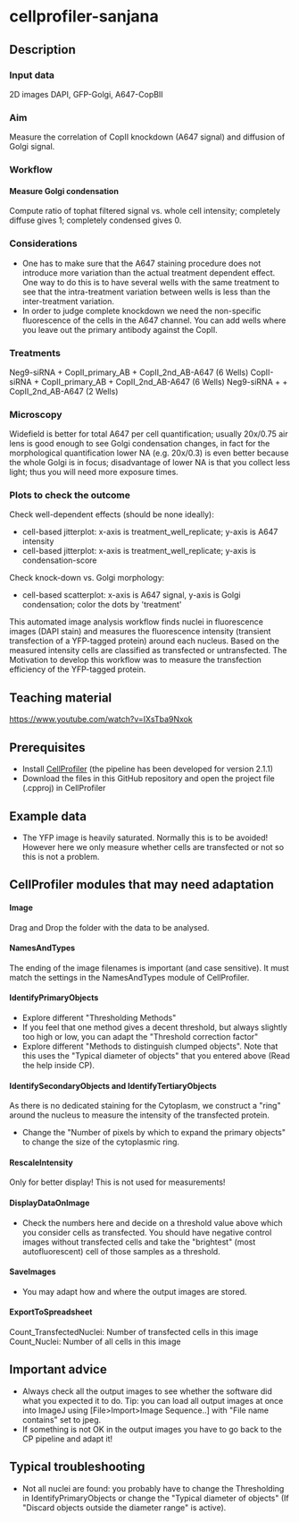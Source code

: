 # cellprofiler-sanjana

## Description

### Input data

2D images
DAPI, GFP-Golgi, A647-CopBII

### Aim

Measure the correlation of CopII knockdown (A647 signal) and diffusion of Golgi signal.

### Workflow

#### Measure Golgi condensation

Compute ratio of tophat filtered signal vs. whole cell intensity; completely diffuse gives 1; completely condensed gives 0.

### Considerations

- One has to make sure that the A647 staining procedure does not introduce more variation than the actual treatment dependent effect. One way to do this is to have several wells with the same treatment to see that the intra-treatment variation between wells is less than the inter-treatment variation. 
- In order to judge complete knockdown we need the non-specific fluorescence of the cells in the A647 channel. You can add wells where you leave out the primary antibody against the CopII.

### Treatments

Neg9-siRNA  + CopII_primary_AB + CopII_2nd_AB-A647 (6 Wells)
CopII-siRNA + CopII_primary_AB + CopII_2nd_AB-A647 (6 Wells)
Neg9-siRNA  +                  + CopII_2nd_AB-A647 (2 Wells)

### Microscopy

Widefield is better for total A647 per cell quantification; usually 20x/0.75 air lens is good enough to see Golgi condensation changes, in fact for the morphological quantification lower NA (e.g. 20x/0.3) is even better because the whole Golgi is in focus; disadvantage of lower NA is that you collect less light; thus you will need more exposure times.


### Plots to check the outcome

Check well-dependent effects (should be none ideally):
- cell-based jitterplot: x-axis is treatment_well_replicate; y-axis is A647 intensity
- cell-based jitterplot: x-axis is treatment_well_replicate; y-axis is condensation-score

Check knock-down vs. Golgi morphology:
- cell-based scatterplot: x-axis is A647 signal, y-axis is Golgi condensation; color the dots by 'treatment'


This automated image analysis workflow finds nuclei in fluorescence images (DAPI stain) and measures the fluorescence intensity (transient transfection of a YFP-tagged protein) around each nucleus. Based on the measured intensity cells are classified as transfected or untransfected. The Motivation to develop this workflow was to measure the transfection efficiency of the YFP-tagged protein.

## Teaching material

https://www.youtube.com/watch?v=IXsTba9Nxok


## Prerequisites

- Install [CellProfiler](http://www.cellprofiler.org/) (the pipeline has been developed for version 2.1.1)
- Download the files in this GitHub repository and open the project file (.cpproj) in CellProfiler


## Example data

- The YFP image is heavily saturated. Normally this is to be avoided! However here we only measure whether cells are transfected or not so this is not a problem.


## CellProfiler modules that may need adaptation

#### Image 

Drag and Drop the folder with the data to be analysed.


#### NamesAndTypes 

The ending of the image filenames is important (and case sensitive). It must match the settings in the NamesAndTypes module of CellProfiler.

#### IdentifyPrimaryObjects

- Explore different "Thresholding Methods"
- If you feel that one method gives a decent threshold, but always slightly too high or low, you can adapt the "Threshold correction factor"
- Explore different "Methods to distinguish clumped objects". Note that this uses the "Typical diameter of objects" that you entered above (Read the help inside CP).

#### IdentifySecondaryObjects and IdentifyTertiaryObjects

As there is no dedicated staining for the Cytoplasm, we construct a "ring" around the nucleus to measure the intensity of the transfected protein.

- Change the "Number of pixels by which to expand the primary objects" to change the size of the cytoplasmic ring.

#### RescaleIntensity

Only for better display! This is not used for measurements!


#### DisplayDataOnImage

- Check the numbers here and decide on a threshold value above which you consider cells as transfected. You should have negative control images without transfected cells and take the "brightest" (most autofluorescent) cell of those samples as a threshold.


#### SaveImages

- You may adapt how and where the output images are stored.


#### ExportToSpreadsheet

Count_TransfectedNuclei: Number of transfected cells in this image
Count_Nuclei: Number of all cells in this image


## Important advice

- Always check all the output images to see whether the software did what you expected it to do. Tip: you can load all output images at once into ImageJ using [File>Import>Image Sequence..] with "File name contains" set to jpeg.
- If something is not OK in the output images you have to go back to the CP pipeline and adapt it!

## Typical troubleshooting 

- Not all nuclei are found: you probably have to change the Thresholding in IdentifyPrimaryObjects or change the "Typical diameter of objects" (If "Discard objects outside the diameter range" is active).
